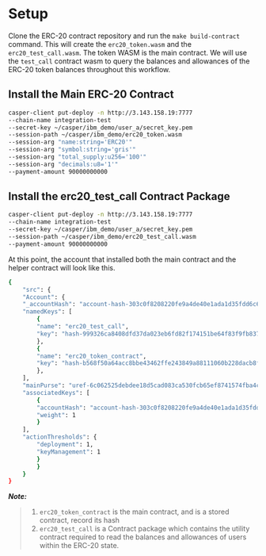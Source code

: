 # Setup

Clone the ERC-20 contract repository and run the `make build-contract` command. This will create the `erc20_token.wasm` and the `erc20_test_call.wasm`. The token WASM is the main contract. We will use the `test_call` contract wasm to query the balances and allowances of the ERC-20 token balances throughout this workflow.

## Install the Main ERC-20 Contract

```bash
casper-client put-deploy -n http://3.143.158.19:7777
--chain-name integration-test
--secret-key ~/casper/ibm_demo/user_a/secret_key.pem
--session-path ~/casper/ibm_demo/erc20_token.wasm
--session-arg "name:string='ERC20'"
--session-arg "symbol:string='gris'"
--session-arg "total_supply:u256='100'"
--session-arg "decimals:u8='1'"
--payment-amount 90000000000
```

## Install the erc20_test_call Contract Package

```bash
casper-client put-deploy -n http://3.143.158.19:7777
--chain-name integration-test
--secret-key ~/casper/ibm_demo/user_a/secret_key.pem
--session-path ~/casper/ibm_demo/erc20_test_call.wasm
--payment-amount 90000000000
```

At this point, the account that installed both the main contract and the helper contract will look like this.

```bash
{
	"src": {
	"Account": {
	"_accountHash": "account-hash-303c0f8208220fe9a4de40e1ada1d35fdd6c678877908f01fddb2a56502d67fd",
	"namedKeys": [
		{
		"name": "erc20_test_call",
		"key": "hash-999326ca8408dfd37da023eb6fd82f174151be64f83f9fb837632a0d69fd4c7e"
		},
		{
		"name": "erc20_token_contract",
		"key": "hash-b568f50a64acc8bbe43462ffe243849a88111060b228dacb8f08d42e26985180"
		},
	],
	"mainPurse": "uref-6c062525debdee18d5cad083ca530fcb65ef8741574fba4c97673f4ed00093f7-007",
	"associatedKeys": [
		{
		"accountHash": "account-hash-303c0f8208220fe9a4de40e1ada1d35fdd6c678877908f01fddb2a56502d67fd",
		"weight": 1
		}
	],
	"actionThresholds": {
		"deployment": 1,
		"keyManagement": 1
		}
		}
	}
}
```

**_Note:_**

> 1. `erc20_token_contract` is the main contract, and is a stored contract, record its hash
> 2. `erc20_test_call` is a Contract package which contains the utility contract required to read the balances and allowances of users within the ERC-20 state.
